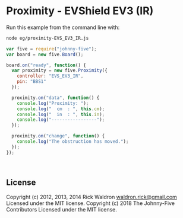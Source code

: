 <!--remove-start-->

# Proximity - EVShield EV3 (IR)

<!--remove-end-->








Run this example from the command line with:
```bash
node eg/proximity-EVS_EV3_IR.js
```


```javascript
var five = require("johnny-five");
var board = new five.Board();

board.on("ready", function() {
  var proximity = new five.Proximity({
    controller: "EVS_EV3_IR",
    pin: "BBS1"
  });

  proximity.on("data", function() {
    console.log("Proximity: ");
    console.log("  cm  : ", this.cm);
    console.log("  in  : ", this.in);
    console.log("-----------------");
  });

  proximity.on("change", function() {
    console.log("The obstruction has moved.");
  });
});

```








&nbsp;

<!--remove-start-->

## License
Copyright (c) 2012, 2013, 2014 Rick Waldron <waldron.rick@gmail.com>
Licensed under the MIT license.
Copyright (c) 2018 The Johnny-Five Contributors
Licensed under the MIT license.

<!--remove-end-->
